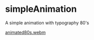 # simpleAnimation
A simple animation with typography 80's

[animated80s.webm](https://user-images.githubusercontent.com/54918415/196967380-5f756a1c-ae48-4508-994b-8517c0e4b0b7.webm)
